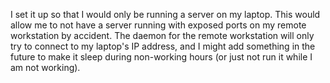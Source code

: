 I set it up so that I would only be running a server on my laptop. This would allow me to not have a server running
with exposed ports on my remote workstation by accident. The daemon for the remote workstation will only try to connect
to my laptop's IP address, and I might add something in the future to make it sleep during non-working hours (or just not run it
while I am not working). 
